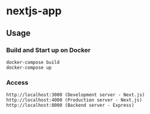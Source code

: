 # nextjs-app

## Usage

### Build and Start up on Docker

```shell
docker-compose build
docker-compose up
```

### Access

```text
http://localhost:3000 (Development server - Next.js)
http://localhost:4000 (Production server - Next.js)
http://localhost:8000 (Backend server - Express)
```
